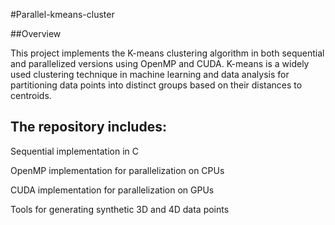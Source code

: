 #Parallel-kmeans-cluster

##Overview

This project implements the K-means clustering algorithm in both sequential and parallelized versions using OpenMP and CUDA. K-means is a widely used clustering technique in machine learning and data analysis for partitioning data points into distinct groups based on their distances to centroids.

## The repository includes:

Sequential implementation in C

OpenMP implementation for parallelization on CPUs

CUDA implementation for parallelization on GPUs

Tools for generating synthetic 3D and 4D data points
